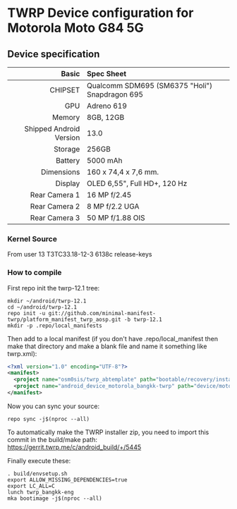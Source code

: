 # TWRP Device configuration for Motorola Moto G84 5G

## Device specification

Basic   | Spec Sheet
-------:|:------------------------
CHIPSET | Qualcomm SDM695 (SM6375 "Holi") Snapdragon 695
GPU     | Adreno 619
Memory  | 8GB, 12GB
Shipped Android Version | 13.0
Storage | 256GB
Battery | 5000 mAh
Dimensions | 160 x 74,4 x 7,6 mm.
Display | OLED 6,55", Full HD+, 120 Hz
Rear Camera 1 | 16 MP f/2.45
Rear Camera 2 | 8 MP f/2.2 UGA
Rear Camera 3 | 50 MP f/1.88 OIS

### Kernel Source
From user 13 T3TC33.18-12-3 6138c release-keys

### How to compile
First repo init the twrp-12.1 tree:

```
mkdir ~/android/twrp-12.1
cd ~/android/twrp-12.1
repo init -u git://github.com/minimal-manifest-twrp/platform_manifest_twrp_aosp.git -b twrp-12.1
mkdir -p .repo/local_manifests
```

Then add to a local manifest (if you don't have .repo/local_manifest then make that directory and make a blank file and name it something like twrp.xml):

```xml
<?xml version="1.0" encoding="UTF-8"?>
<manifest>
  <project name="osm0sis/twrp_abtemplate" path="bootable/recovery/installer" remote="github" revision="master"/>
  <project name="android_device_motorola_bangkk-twrp" path="device/motorola/bangkk" remote="TeamWin" revision="android-12.1"/>
</manifest>
```

Now you can sync your source:

```
repo sync -j$(nproc --all)
```

To automatically make the TWRP installer zip, you need to import this commit in the build/make path: https://gerrit.twrp.me/c/android_build/+/5445

Finally execute these:

```
. build/envsetup.sh
export ALLOW_MISSING_DEPENDENCIES=true
export LC_ALL=C
lunch twrp_bangkk-eng
mka bootimage -j$(nproc --all)
```
